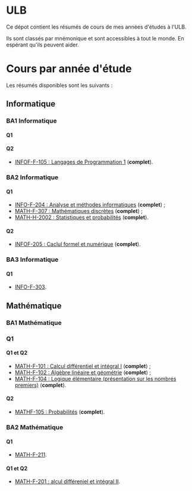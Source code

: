 # ULB
Ce dépot contient les résumés de cours de mes années d'études à l'ULB.

Ils sont classés par mnémonique et sont accessibles  à tout le monde. En espérant qu'ils peuvent aider.

# Cours par année d'étude

Les résumés disponibles sont les suivants :

## Informatique

### BA1 Informatique

#### Q1

#### Q2

+ [INFOF-F-105 : Langages de Programmation 1](https://github.com/RobinPetit/ULB/blob/master/INFOF-105/r%C3%A9sum%C3%A9/r%C3%A9sum%C3%A9.pdf) (**complet**).

### BA2 Informatique

#### Q1

+ [INFO-F-204 : Analyse et méthodes informatiques](https://github.com/RobinPetit/ULB/blob/master/INFOF-204/r%C3%A9sum%C3%A9/r%C3%A9sum%C3%A9.pdf) (**complet**) ;
+ [MATH-F-307 : Mathématiques discrètes](https://github.com/RobinPetit/ULB/blob/master/MATHF-307/r%C3%A9sum%C3%A9/r%C3%A9sum%C3%A9.pdf) (**complet**) ;
+ [MATH-H-2002 : Statistiques et probabilités](https://github.com/RobinPetit/ULB/blob/master/MATHH-2002/r%C3%A9sum%C3%A9/r%C3%A9sum%C3%A9.pdf) (**complet**).

#### Q2

+ [INFOF-205 : Caclul formel et numérique](https://github.com/RobinPetit/ULB/blob/master/INFOF-205/r%C3%A9sum%C3%A9/r%C3%A9sum%C3%A9.pdf) (**complet**).

### BA3 Informatique

#### Q1

+ [INFO-F-303](https://github.com/RobinPetit/ULB/blob/master/INFOF-303/r%C3%A9sum%C3%A9/Th%C3orie%20de%20l'information/r%C3%A9sum%C3%A9.pdf).

## Mathématique

### BA1 Mathématique

### Q1

#### Q1 et Q2

+ [MATH-F-101 : Calcul différentiel et intégral I](https://github.com/RobinPetit/ULB/blob/master/MATHF-101/r%C3%A9sum%C3%A9/r%C3%A9sum%C3%A9.pdf) (**complet**) ;
+ [MATH-F-102 : Algèbre linéaire et géométrie](https://github.com/RobinPetit/ULB/blob/master/MATHF-102/r%C3%A9sum%C3%A9/r%C3%A9sum%C3%A9.pdf) (**complet**) ;
+ [MATH-F-104 : Logique élémentaire (présentation sur les nombres premiers)](https://github.com/RobinPetit/ULB/blob/master/MATHF-104/Pr%C3%A9sentation/slides.pdf) (**complet**).

#### Q2

+ [MATHF-105 : Probabilités](https://github.com/RobinPetit/ULB/blob/master/MATHF-105/r%C3%A9sum%C3%A9/r%C3%A9sum%C3%A9.pdf) (**complet**).

### BA2 Mathématique

#### Q1

+ [MATH-F-211]().

#### Q1 et Q2

+ [MATH-F-201 : alcul différeniel et intégral II](https://github.com/RobinPetit/ULB/blob/master/MATHF-201/r%C3%A9sum%C3%A9/r%C3%A9sum%C3%A9.pdf).
